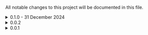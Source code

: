 All notable changes to this project will be documented in this file.

<details><summary>0.1.0 - 31 December 2024</summary>

### Added
- New `resolution` INT input: The maximum pixel size of the masks for evaluation. 0 to disable. The computation time increases with mask resolution. Note that the size of the returned mask(s) will be the same as your input mask(s).
- Improved performance by removing need for tensor conversion step

### Fixed
- Sort method `topmost` returning masks in the opposite order than intended

</details>

<details><summary>0.0.2</summary>

### Changed
- Submit to Comfy Registry

</details>

<details><summary>0.0.1</summary>

### Added
- Initial release

</details>